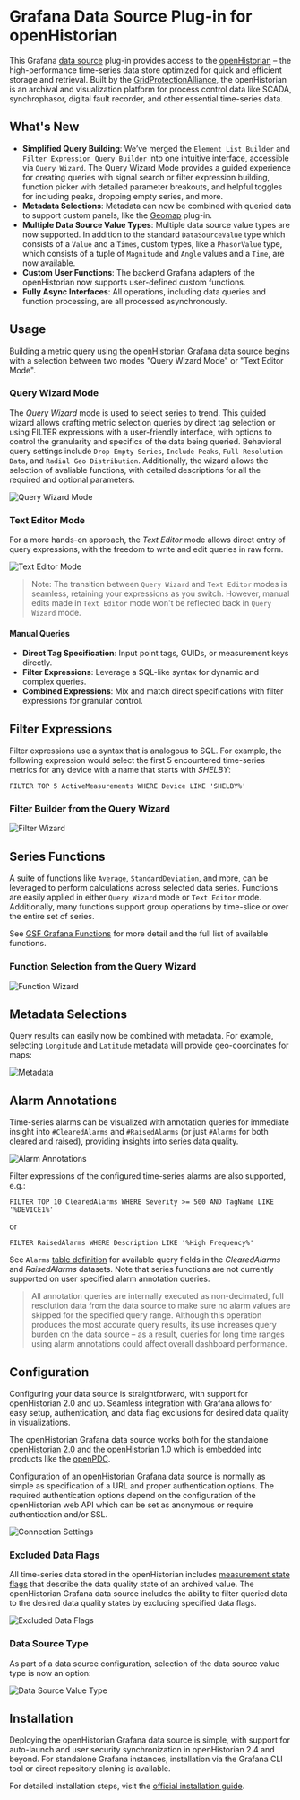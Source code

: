 # Grafana Data Source Plug-in for openHistorian

This Grafana [data source](https://grafana.com/grafana/plugins/data-source-plugins/) plug-in provides access to the [openHistorian](https://github.com/GridProtectionAlliance/openHistorian) – the high-performance time-series data store optimized for quick and efficient storage and retrieval. Built by the [GridProtectionAlliance](https://www.gridprotectionalliance.org/), the openHistorian is an archival and visualization platform for process control data like SCADA, synchrophasor, digital fault recorder, and other essential time-series data.

## What's New

- **Simplified Query Building**: We’ve merged the `Element List Builder` and `Filter Expression Query Builder` into one intuitive interface, accessible via `Query Wizard`. The Query Wizard Mode provides a guided experience for creating queries with signal search or filter expression building, function picker with detailed parameter breakouts, and helpful toggles for including peaks, dropping empty series, and more.
- **Metadata Selections**: Metadata can now be combined with queried data to support custom panels, like the [Geomap](https://grafana.com/docs/grafana/latest/panels-visualizations/visualizations/geomap/) plug-in.
- **Multiple Data Source Value Types**: Multiple data source value types are now supported. In addition to the standard `DataSourceValue` type which consists of a `Value` and a `Times`, custom types, like a `PhasorValue` type, which consists of a tuple of `Magnitude` and `Angle` values and a `Time`, are now available.
- **Custom User Functions**: The backend Grafana adapters of the openHistorian now supports user-defined custom functions.
- **Fully Async Interfaces**: All operations, including data queries and function processing, are all processed asynchronously. 

## Usage

Building a metric query using the openHistorian Grafana data source begins with a selection between two modes "Query Wizard Mode" or "Text Editor Mode".

### Query Wizard Mode

The _Query Wizard_ mode is used to select series to trend. This guided wizard allows crafting metric selection queries by direct tag selection or using FILTER expressions with a user-friendly interface, with options to control the granularity and specifics of the data being queried. Behavioral query settings include `Drop Empty Series`, `Include Peaks`, `Full Resolution Data`, and `Radial Geo Distribution`. Additionally, the wizard allows the selection of avaliable functions, with detailed descriptions for all the required and optional parameters.

![Query Wizard Mode](https://github.com/GridProtectionAlliance/openHistorian-grafana/blob/master/src/img/QueryWizardMode.png?raw=true)

### Text Editor Mode

For a more hands-on approach, the _Text Editor_ mode allows direct entry of query expressions, with the freedom to write and edit queries in raw form.

![Text Editor Mode](https://github.com/GridProtectionAlliance/openHistorian-grafana/blob/master/src/img/TextEditorMode.png?raw=true)

> Note: The transition between `Query Wizard` and `Text Editor` modes is seamless, retaining your expressions as you switch. However, manual edits made in `Text Editor` mode won't be reflected back in `Query Wizard` mode.

#### Manual Queries

- **Direct Tag Specification**: Input point tags, GUIDs, or measurement keys directly.
- **Filter Expressions**: Leverage a SQL-like syntax for dynamic and complex queries.
- **Combined Expressions**: Mix and match direct specifications with filter expressions for granular control.


## Filter Expressions

Filter expressions use a syntax that is analogous to SQL. For example, the following expression would select the first 5 encountered time-series metrics for any device with a name that starts with _SHELBY_:
```
FILTER TOP 5 ActiveMeasurements WHERE Device LIKE 'SHELBY%'
```

### Filter Builder from the Query Wizard

![Filter Wizard](https://github.com/GridProtectionAlliance/openHistorian-grafana/blob/master/src/img/FilterWizard.png?raw=true)

## Series Functions

A suite of functions like `Average`, `StandardDeviation`, and more, can be leveraged to perform calculations across selected data series. Functions are easily applied in either `Query Wizard` mode or `Text Editor` mode. Additionally, many functions support group operations by time-slice or over the entire set of series.

See [GSF Grafana Functions](https://github.com/GridProtectionAlliance/gsf/blob/master/Source/Documentation/GrafanaFunctions.md) for more detail and the full list of available functions.

### Function Selection from the Query Wizard

![Function Wizard](https://github.com/GridProtectionAlliance/openHistorian-grafana/blob/master/src/img/FunctionWizard.png?raw=true)

## Metadata Selections

Query results can easily now be combined with metadata. For example, selecting `Longitude` and `Latitude` metadata will provide geo-coordinates for maps:

![Metadata](https://github.com/GridProtectionAlliance/openHistorian-grafana/blob/master/src/img/Metadata.png?raw=true)

## Alarm Annotations

Time-series alarms can be visualized with annotation queries for immediate insight into `#ClearedAlarms` and `#RaisedAlarms` (or just `#Alarms` for both cleared and raised), providing insights into series data quality.

![Alarm Annotations](https://github.com/GridProtectionAlliance/openHistorian-grafana/blob/master/src/img/AlarmAnnotations.png?raw=true)

Filter expressions of the configured time-series alarms are also supported, e.g.:

```
FILTER TOP 10 ClearedAlarms WHERE Severity >= 500 AND TagName LIKE '%DEVICE1%'
```

or

```
FILTER RaisedAlarms WHERE Description LIKE '%High Frequency%'
```

See `Alarms` [table definition](https://github.com/GridProtectionAlliance/gsf/blob/master/Source/Documentation/FilterExpressions.md#alarms) for available query fields in the _ClearedAlarms_ and _RaisedAlarms_ datasets. Note that series functions are not currently supported on user specified alarm annotation queries.

> All annotation queries are internally executed as non-decimated, full resolution data from the data source to make sure no alarm values are skipped for the specified query range. Although this operation produces the most accurate query results, its use increases query burden on the data source &ndash; as a result, queries for long time ranges using alarm annotations could affect overall dashboard performance.

## Configuration

Configuring your data source is straightforward, with support for openHistorian 2.0 and up. Seamless integration with Grafana allows for easy setup, authentication, and data flag exclusions for desired data quality in visualizations.

The openHistorian Grafana data source works both for the standalone [openHistorian 2.0](https://gridprotectionalliance.org/phasor-Historian.html) and the openHistorian 1.0 which is embedded into products like the [openPDC](https://gridprotectionalliance.org/phasor-PDC.html).

Configuration of an openHistorian Grafana data source is normally as simple as specification of a URL and proper authentication options. The required authentication options depend on the configuration of the openHistorian web API which can be set as anonymous or require authentication and/or SSL.

![Connection Settings](https://github.com/GridProtectionAlliance/openHistorian-grafana/blob/master/src/img/ConnectionSettings.png?raw=true)

### Excluded Data Flags

All time-series data stored in the openHistorian includes [measurement state flags](https://github.com/GridProtectionAlliance/gsf/blob/master/Source/Libraries/GSF.TimeSeries/IMeasurement.cs#L46) that describe the data quality state of an archived value. The openHistorian Grafana data source includes the ability to filter queried data to the desired data quality states by excluding specified data flags.

![Excluded Data Flags](https://github.com/GridProtectionAlliance/openHistorian-grafana/blob/master/src/img/ExcludedDataFlags.png?raw=true)

### Data Source Type

As part of a data source configuration, selection of the data source value type is now an option:

![Data Source Value Type](https://github.com/GridProtectionAlliance/openHistorian-grafana/blob/master/src/img/DataSourceValueType.png?raw=true)

## Installation

Deploying the openHistorian Grafana data source is simple, with support for auto-launch and user security synchronization in openHistorian 2.4 and beyond. For standalone Grafana instances, installation via the Grafana CLI tool or direct repository cloning is available.

For detailed installation steps, visit the [official installation guide](https://grafana.com/grafana/plugins/gridprotectionalliance-openhistorian-datasource/?tab=installation).
